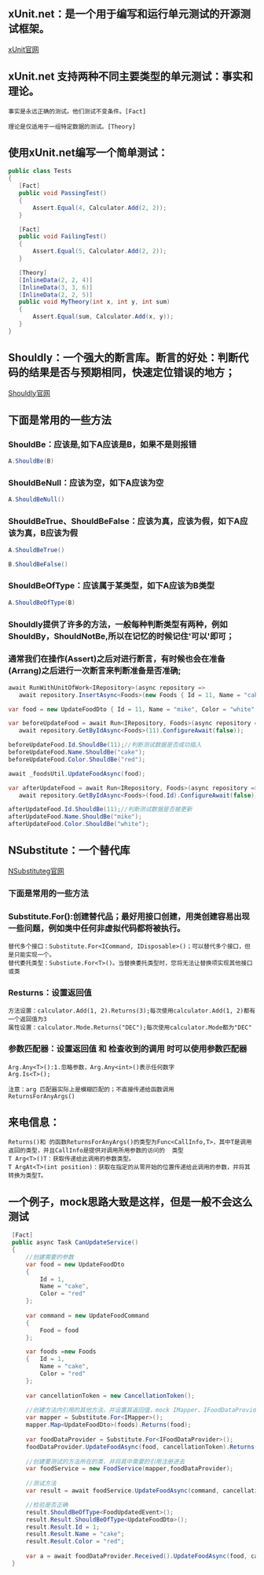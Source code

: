 ## xUnit.net：是一个用于编写和运行单元测试的开源测试框架。  
[xUnit官网](https://xunit.net/docs/getting-started/netfx/jetbrains-rider)
## xUnit.net 支持两种不同主要类型的单元测试：事实和理论。
```
事实是永远正确的测试。他们测试不变条件。[Fact]

理论是仅适用于一组特定数据的测试。[Theory]
```
## 使用xUnit.net编写一个简单测试：
```C#
public class Tests
{
   [Fact]
   public void PassingTest()
   {
       Assert.Equal(4, Calculator.Add(2, 2));
   }

   [Fact]
   public void FailingTest()
   {
       Assert.Equal(5, Calculator.Add(2, 2));
   }

   [Theory]
   [InlineData(2, 2, 4)]
   [InlineData(3, 3, 6)]
   [InlineData(2, 2, 5)]
   public void MyTheory(int x, int y, int sum)
   {
       Assert.Equal(sum, Calculator.Add(x, y));
   }
}
```
## Shouldly：一个强大的断言库。断言的好处：判断代码的结果是否与预期相同，快速定位错误的地方；
[Shouldly官网](https://xunit.net/docs/getting-started/netfx/jetbrains-rider)   
## 下面是常用的一些方法
### ShouldBe：应该是,如下A应该是B，如果不是则报错
```C#
A.ShouldBe(B)
```
### ShouldBeNull：应该为空，如下A应该为空
```C#
A.ShouldBeNull()
```
### ShouldBeTrue、ShouldBeFalse：应该为真，应该为假，如下A应该为真，B应该为假
```C#
A.ShouldBeTrue()

B.ShouldBeFalse()
```
### ShouldBeOfType：应该属于某类型，如下A应该为B类型
```C#
A.ShouldBeOfType(B)
```
### Shouldly提供了许多的方法，一般每种判断类型有两种，例如ShouldBy，ShouldNotBe,所以在记忆的时候记住'可以'即可；  

### 通常我们在操作(Assert)之后对进行断言，有时候也会在准备(Arrang)之后进行一次断言来判断准备是否准确;
```C#
await RunWithUnitOfWork<IRepository>(async repository =>
   await repository.InsertAsync<Foods>(new Foods { Id = 11, Name = "cake", Color = "red" }).ConfigureAwait(false));

var food = new UpdateFoodDto { Id = 11, Name = "mike", Color = "white" };

var beforeUpdateFood = await Run<IRepository, Foods>(async repository =>
   await repository.GetByIdAsync<Foods>(11).ConfigureAwait(false));

beforeUpdateFood.Id.ShouldBe(11);//判断测试数据是否成功插入
beforeUpdateFood.Name.ShouldBe("cake");
beforeUpdateFood.Color.ShouldBe("red");

await _foodsUtil.UpdateFoodAsync(food);

var afterUpdateFood = await Run<IRepository, Foods>(async repository =>
   await repository.GetByIdAsync<Foods>(food.Id).ConfigureAwait(false));

afterUpdateFood.Id.ShouldBe(11);//判断测试数据是否被更新
afterUpdateFood.Name.ShouldBe("mike");
afterUpdateFood.Color.ShouldBe("white");
```  
## NSubstitute：一个替代库  
[NSubstituteg官网](https://nsubstitute.github.io/help/return-for-args/)   
### 下面是常用的一些方法
###  Substitute.For<Interface>():创建替代品；最好用接口创建，用类创建容易出现一些问题，例如类中任何非虚拟代码都将被执行。
    替代多个接口：Substitute.For<ICommand, IDisposable>()；可以替代多个接口，但是只能实现一个。
    替代委托类型：Substiute.For<T>()。当替换委托类型时，您将无法让替换项实现其他接口或类
### Resturns：设置返回值
    方法设置：calculator.Add(1, 2).Returns(3);每次使用calculator.Add(1, 2)都有一个返回值为3
    属性设置：calculator.Mode.Returns("DEC");每次使用calculator.Mode都为"DEC"
### 参数匹配器：设置返回值 和 检查收到的调用 时可以使用参数匹配器   
    Arg.Any<T>():1.忽略参数，Arg.Any<int>()表示任何数字
    Arg.Is<T>();
   
    注意：arg 匹配器实际上是模糊匹配的；不直接传递给函数调用
    ReturnsForAnyArgs()
## 来电信息：
    Returns()和 的函数ReturnsForAnyArgs()的类型为Func<CallInfo,T>，其中T是调用返回的类型，并且CallInfo是提供对调用所用参数的访问的  类型  
    T Arg<T>()T：获取传递给此调用的参数类型。  
    T ArgAt<T>(int position)：获取在指定的从零开始的位置传递给此调用的参数，并将其转换为类型T。
## 一个例子，mock思路大致是这样，但是一般不会这么测试
```C#
 [Fact]
 public async Task CanUpdateService()
 {
     //创建需要的参数
     var food = new UpdateFoodDto
     {
         Id = 1,
         Name = "cake",
         Color = "red"
     };
     
     var command = new UpdateFoodCommand
     {
         Food = food
     };

     var foods =new Foods
     {   Id = 1,
         Name = "cake",
         Color = "red"
     };
     
     var cancellationToken = new CancellationToken();
     
     //创建方法内引用的其他方法，并设置其返回值，mock IMapper、IFoodDataProvider
     var mapper = Substitute.For<IMapper>();
     mapper.Map<UpdateFoodDto>(foods).Returns(food);
     
     var foodDataProvider = Substitute.For<IFoodDataProvider>();
     foodDataProvider.UpdateFoodAsync(food, cancellationToken).Returns(Task.FromResult(foods));
   
     //创建要测试的方法所在的类，并将其中需要的引用注册进去
     var foodService = new FoodService(mapper,foodDataProvider);
    
     //测试方法
     var result = await foodService.UpdateFoodAsync(command, cancellationToken);

     //检验是否正确
     result.ShouldBeOfType<FoodUpdatedEvent>();
     result.Result.ShouldBeOfType<UpdateFoodDto>();
     result.Result.Id = 1;
     result.Result.Name = "cake";
     result.Result.Color = "red";
    
     var a = await foodDataProvider.Received().UpdateFoodAsync(food, cancellationToken);
 }
```
